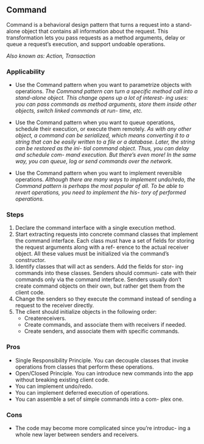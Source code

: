## Command
Command is a behavioral design pattern that turns a request into a stand-alone object that contains all information about the request. This transformation lets you pass requests as a method arguments, delay or queue a request’s execution, and support undoable operations.

_Also known as: Action, Transaction_

### Applicability
- Use the Command pattern when you want to parametrize
objects with operations.
_The Command pattern can turn a specific method call into a stand-alone object. This change opens up a lot of interest- ing uses: you can pass commands as method arguments, store them inside other objects, switch linked commands at run- time, etc._

- Use the Command pattern when you want to queue operations, schedule their execution, or execute them remotely.
_As with any other object, a command can be serialized, which means converting it to a string that can be easily written to a file or a database. Later, the string can be restored as the ini- tial command object. Thus, you can delay and schedule com- mand execution. But there’s even more! In the same way, you can queue, log or send commands over the network._

- Use the Command pattern when you want to implement reversible operations.
_Although there are many ways to implement undo/redo, the Command pattern is perhaps the most popular of all. To be able to revert operations, you need to implement the his- tory of performed operations._

### Steps
1. Declare the command interface with a single execution
method.
2. Start extracting requests into concrete command classes that implement the command interface. Each class must have a set of fields for storing the request arguments along with a ref- erence to the actual receiver object. All these values must be initialized via the command’s constructor.
3. Identify classes that will act as senders. Add the fields for stor- ing commands into these classes. Senders should communi- cate with their commands only via the command interface. Senders usually don’t create command objects on their own, but rather get them from the client code.
4. Change the senders so they execute the command instead of sending a request to the receiver directly.
5. The client should initialize objects in the following order:
   - Createreceivers.
   - Create commands, and associate them with receivers if needed.
   - Create senders, and associate them with specific commands.
 
### Pros
* Single Responsibility Principle. You can decouple classes that
invoke operations from classes that perform these operations.
* Open/Closed Principle. You can introduce new commands into the app without breaking existing client code.
* You can implement undo/redo.
* You can implement deferred execution of operations.
* You can assemble a set of simple commands into a com- plex one.

### Cons
* The code may become more complicated since you’re introduc- ing a whole new layer between senders and receivers.
